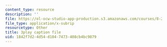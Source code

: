 ```yaml
---
content_type: resource
description: ''
file: https://ol-ocw-studio-app-production.s3.amazonaws.com/courses/8-20-introduction-to-special-relativity-january-iap-2021/1842f7d24d54d1047473408cb4bc9879_ZmKaHSXDbn0.srt
file_type: application/x-subrip
resourcetype: Other
title: 3play caption file
uid: 1842f7d2-4d54-d104-7473-408cb4bc9879
---
```

